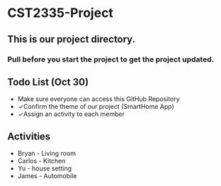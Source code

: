 # CST2335-Project
## This is our project directory.
### Pull before you start the project to get the project updated.

## Todo List (Oct 30)
  <ul>
    <li>Make sure everyone can access this GitHub Repository</li>
    <li>&#10003;Confirm the theme of our project (SmartHome App)</li>
    <li>&#10003;Assign an activity to each member</li>
  </ul>

## Activities
<ul>
  <li>Bryan - Living room</li>
   <li>Carlos - Kitchen</li>
  <li>Yu - house setting</li>
  <li>James -  Automobile</li>

</ul>
